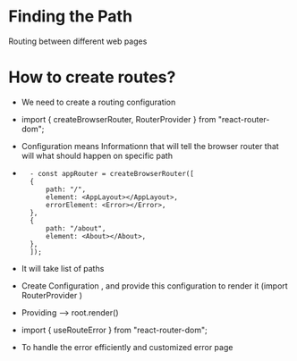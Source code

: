 # Finding the Path

Routing between different web pages

# How to create routes?

- We need to create a routing configuration
- import { createBrowserRouter, RouterProvider } from "react-router-dom";

- Configuration means Informationn that will tell the browser router that will what should happen on specific path
-       - const appRouter = createBrowserRouter([
        {
            path: "/",
            element: <AppLayout></AppLayout>,
            errorElement: <Error></Error>,
        },
        {
            path: "/about",
            element: <About></About>,
        },
        ]);
- It will take list of paths
- Create Configuration , and provide this configuration to render it (import RouterProvider )
- Providing --> root.render()

- import { useRouteError } from "react-router-dom";
- To handle the error efficiently and customized error page
